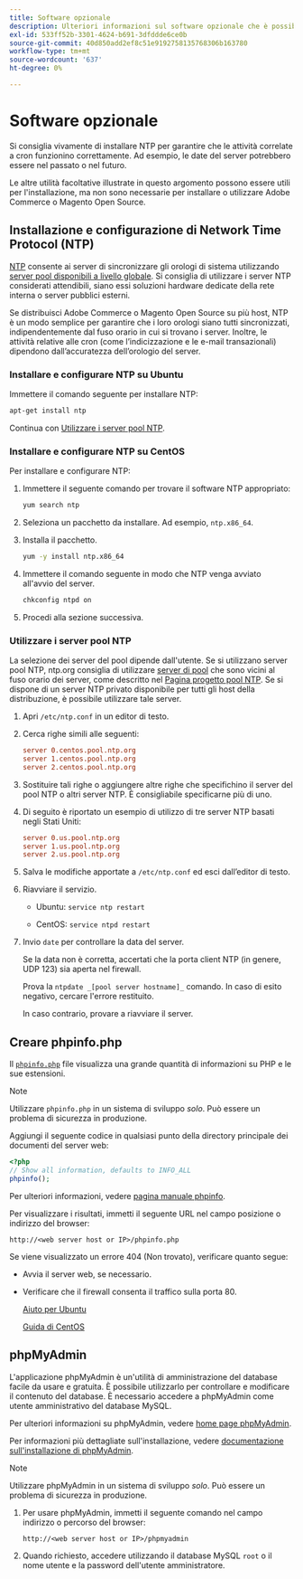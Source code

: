 ```yaml
---
title: Software opzionale
description: Ulteriori informazioni sul software opzionale che è possibile installare per supportare le installazioni locali di Adobe Commerce e Magento Open Source.
exl-id: 533ff52b-3301-4624-b691-3dfddde6ce0b
source-git-commit: 40d850add2ef8c51e9192758135768306b163780
workflow-type: tm+mt
source-wordcount: '637'
ht-degree: 0%

---
```


# Software opzionale

Si consiglia vivamente di installare NTP per garantire che le attività correlate a cron funzionino correttamente. Ad esempio, le date del server potrebbero essere nel passato o nel futuro.

Le altre utilità facoltative illustrate in questo argomento possono essere utili per l&#39;installazione, ma non sono necessarie per installare o utilizzare Adobe Commerce o Magento Open Source.

## Installazione e configurazione di Network Time Protocol (NTP)

[NTP](https://www.ntp.org/) consente ai server di sincronizzare gli orologi di sistema utilizzando [server pool disponibili a livello globale](https://www.ntppool.org/en/). Si consiglia di utilizzare i server NTP considerati attendibili, siano essi soluzioni hardware dedicate della rete interna o server pubblici esterni.

Se distribuisci Adobe Commerce o Magento Open Source su più host, NTP è un modo semplice per garantire che i loro orologi siano tutti sincronizzati, indipendentemente dal fuso orario in cui si trovano i server. Inoltre, le attività relative alle cron (come l’indicizzazione e le e-mail transazionali) dipendono dall’accuratezza dell’orologio del server.

### Installare e configurare NTP su Ubuntu

Immettere il comando seguente per installare NTP:

```bash
apt-get install ntp
```

Continua con [Utilizzare i server pool NTP](#use-ntp-pool-servers).

### Installare e configurare NTP su CentOS

Per installare e configurare NTP:

1. Immettere il seguente comando per trovare il software NTP appropriato:

   ```bash
   yum search ntp
   ```

1. Seleziona un pacchetto da installare. Ad esempio, `ntp.x86_64`.

1. Installa il pacchetto.

   ```bash
   yum -y install ntp.x86_64
   ```

1. Immettere il comando seguente in modo che NTP venga avviato all&#39;avvio del server.

   ```bash
   chkconfig ntpd on
   ```

1. Procedi alla sezione successiva.

### Utilizzare i server pool NTP

La selezione dei server del pool dipende dall&#39;utente. Se si utilizzano server pool NTP, ntp.org consiglia di utilizzare [server di pool](https://www.ntppool.org/en/) che sono vicini al fuso orario dei server, come descritto nel [Pagina progetto pool NTP](https://www.ntppool.org/en/use.html). Se si dispone di un server NTP privato disponibile per tutti gli host della distribuzione, è possibile utilizzare tale server.

1. Apri `/etc/ntp.conf` in un editor di testo.

1. Cerca righe simili alle seguenti:

   ```conf
   server 0.centos.pool.ntp.org
   server 1.centos.pool.ntp.org
   server 2.centos.pool.ntp.org
   ```

1. Sostituire tali righe o aggiungere altre righe che specifichino il server del pool NTP o altri server NTP. È consigliabile specificarne più di uno.

1. Di seguito è riportato un esempio di utilizzo di tre server NTP basati negli Stati Uniti:

   ```conf
   server 0.us.pool.ntp.org
   server 1.us.pool.ntp.org
   server 2.us.pool.ntp.org
   ```

1. Salva le modifiche apportate a `/etc/ntp.conf` ed esci dall’editor di testo.

1. Riavviare il servizio.

   * Ubuntu: `service ntp restart`

   * CentOS: `service ntpd restart`

1. Invio `date` per controllare la data del server.

   Se la data non è corretta, accertati che la porta client NTP (in genere, UDP 123) sia aperta nel firewall.

   Prova la `ntpdate _[pool server hostname]_` comando. In caso di esito negativo, cercare l&#39;errore restituito.

   In caso contrario, provare a riavviare il server.

## Creare phpinfo.php

Il [`phpinfo.php`](https://www.php.net/manual/en/function.phpinfo.php) file visualizza una grande quantità di informazioni su PHP e le sue estensioni.

>[!NOTE]
>
>Utilizzare `phpinfo.php` in un sistema di sviluppo _solo_. Può essere un problema di sicurezza in produzione.

Aggiungi il seguente codice in qualsiasi punto della directory principale dei documenti del server web:

```php
<?php
// Show all information, defaults to INFO_ALL
phpinfo();
```

Per ulteriori informazioni, vedere [pagina manuale phpinfo](https://www.php.net/manual/en/function.phpinfo.php).

Per visualizzare i risultati, immetti il seguente URL nel campo posizione o indirizzo del browser:

```http
http://<web server host or IP>/phpinfo.php
```

Se viene visualizzato un errore 404 (Non trovato), verificare quanto segue:

* Avvia il server web, se necessario.
* Verificare che il firewall consenta il traffico sulla porta 80.

  [Aiuto per Ubuntu](https://help.ubuntu.com/community/UFW)

  [Guida di CentOS](https://wiki.centos.org/HowTos%282f%29Network%282f%29IPTables.html)

## phpMyAdmin

L&#39;applicazione phpMyAdmin è un&#39;utilità di amministrazione del database facile da usare e gratuita. È possibile utilizzarlo per controllare e modificare il contenuto del database. È necessario accedere a phpMyAdmin come utente amministrativo del database MySQL.

Per ulteriori informazioni su phpMyAdmin, vedere [home page phpMyAdmin](https://www.phpmyadmin.net/).

Per informazioni più dettagliate sull&#39;installazione, vedere [documentazione sull&#39;installazione di phpMyAdmin](https://docs.phpmyadmin.net/en/latest/setup.html#quick-install).

>[!NOTE]
>
>Utilizzare phpMyAdmin in un sistema di sviluppo _solo_. Può essere un problema di sicurezza in produzione.

1. Per usare phpMyAdmin, immetti il seguente comando nel campo indirizzo o percorso del browser:

   ```http
   http://<web server host or IP>/phpmyadmin
   ```

1. Quando richiesto, accedere utilizzando il database MySQL `root` o il nome utente e la password dell&#39;utente amministratore.
